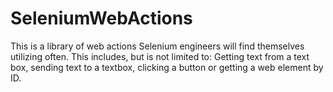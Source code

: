 SeleniumWebActions
==================

This is a library of web actions Selenium engineers will find themselves utilizing often. This includes, but is not limited to: Getting text from a text box, sending text to a textbox, clicking a button or getting a web element by ID.
